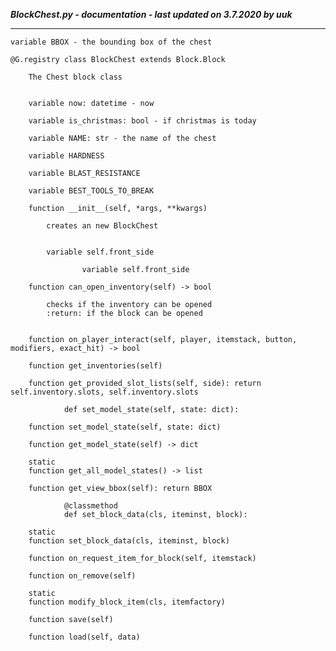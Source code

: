 ***BlockChest.py - documentation - last updated on 3.7.2020 by uuk***
___

    variable BBOX - the bounding box of the chest

    @G.registry class BlockChest extends Block.Block
        
        The Chest block class


        variable now: datetime - now

        variable is_christmas: bool - if christmas is today

        variable NAME: str - the name of the chest

        variable HARDNESS

        variable BLAST_RESISTANCE

        variable BEST_TOOLS_TO_BREAK

        function __init__(self, *args, **kwargs)
            
            creates an new BlockChest


            variable self.front_side

                    variable self.front_side

        function can_open_inventory(self) -> bool
            
            checks if the inventory can be opened
            :return: if the block can be opened


        function on_player_interact(self, player, itemstack, button, modifiers, exact_hit) -> bool

        function get_inventories(self)

        function get_provided_slot_lists(self, side): return self.inventory.slots, self.inventory.slots
                
                def set_model_state(self, state: dict):

        function set_model_state(self, state: dict)

        function get_model_state(self) -> dict

        static
        function get_all_model_states() -> list

        function get_view_bbox(self): return BBOX
                
                @classmethod
                def set_block_data(cls, iteminst, block):

        static
        function set_block_data(cls, iteminst, block)

        function on_request_item_for_block(self, itemstack)

        function on_remove(self)

        static
        function modify_block_item(cls, itemfactory)

        function save(self)

        function load(self, data)